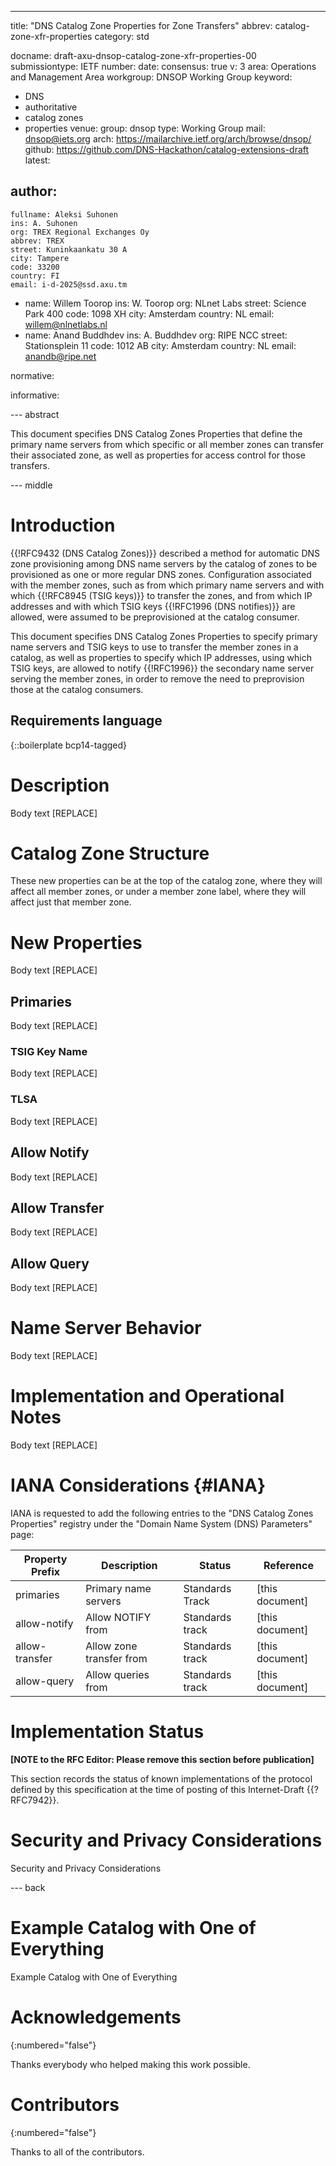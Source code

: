 ---
title: "DNS Catalog Zone Properties for Zone Transfers"
abbrev: catalog-zone-xfr-properties
category: std


docname: draft-axu-dnsop-catalog-zone-xfr-properties-00
submissiontype: IETF
number:
date:
consensus: true
v: 3
area: Operations and Management Area
workgroup: DNSOP Working Group
keyword:
 - DNS
 - authoritative
 - catalog zones
 - properties
venue:
  group: dnsop
  type: Working Group
  mail: dnsop@iets.org
  arch: https://mailarchive.ietf.org/arch/browse/dnsop/
  github: https://github.com/DNS-Hackathon/catalog-extensions-draft
  latest:

author:
 -
    fullname: Aleksi Suhonen
    ins: A. Suhonen
    org: TREX Regional Exchanges Oy
    abbrev: TREX
    street: Kuninkaankatu 30 A
    city: Tampere
    code: 33200
    country: FI
    email: i-d-2025@ssd.axu.tm
 -
    name: Willem Toorop
    ins: W. Toorop
    org: NLnet Labs
    street: Science Park 400
    code: 1098 XH
    city: Amsterdam
    country: NL
    email: willem@nlnetlabs.nl
 -
    name: Anand Buddhdev
    ins: A. Buddhdev
    org: RIPE NCC
    street: Stationsplein 11
    code: 1012 AB
    city: Amsterdam
    country: NL
    email: anandb@ripe.net
  
normative:

informative:

--- abstract

This document specifies DNS Catalog Zones Properties that define the primary name servers from which specific or all member zones can transfer their associated zone, as well as properties for access control for those transfers.

--- middle

# Introduction

{{!RFC9432 (DNS Catalog Zones)}} described a method for automatic DNS zone provisioning among DNS name servers by the catalog of zones to be provisioned as one or more regular DNS zones.
Configuration associated with the member zones, such as from which primary name servers and with which {{!RFC8945 (TSIG keys)}} to transfer the zones, and from which IP addresses and with which TSIG keys {{!RFC1996 (DNS notifies)}} are allowed, were assumed to be preprovisioned at the catalog consumer.

This document specifies DNS Catalog Zones Properties to specify primary name servers and TSIG keys to use to transfer the member zones in a catalog, as well as properties to specify which IP addresses, using which TSIG keys, are allowed to notify {{!RFC1996}} the secondary name server serving the member zones, in order to remove the need to preprovision those at the catalog consumers.

## Requirements language

{::boilerplate bcp14-tagged}

# Description

Body text \[REPLACE\]
    
# Catalog Zone Structure

These new properties can be at the top of the catalog zone, where they will affect all member zones, or under a member zone label, where they will affect just that member zone.

# New Properties

Body text \[REPLACE\]

## Primaries

Body text \[REPLACE\]

### TSIG Key Name

Body text \[REPLACE\]

### TLSA

Body text \[REPLACE\]

## Allow Notify

Body text \[REPLACE\]
 
## Allow Transfer

Body text \[REPLACE\]

## Allow Query

Body text \[REPLACE\]
   
# Name Server Behavior

Body text \[REPLACE\]

# Implementation and Operational Notes

Body text \[REPLACE\]

# IANA Considerations {#IANA}

IANA is requested to add the following entries to the "DNS Catalog Zones Properties" registry under the "Domain Name System (DNS) Parameters" page:

| Property Prefix | Description              | Status          | Reference         |
|-----------------|--------------------------|-----------------|-------------------|
| primaries       | Primary name servers     | Standards Track | \[this document\] |
| allow-notify    | Allow NOTIFY from        | Standards track | \[this document\] |
| allow-transfer  | Allow zone transfer from | Standards track | \[this document\] |
| allow-query     | Allow queries from       | Standards track | \[this document\] |

# Implementation Status

**\[NOTE to the RFC Editor: Please remove this section before publication\]**

This section records the status of known implementations of the protocol defined by this specification at the time of posting of this Internet-Draft {{?RFC7942}}.

# Security and Privacy Considerations

Security and Privacy Considerations

--- back

# Example Catalog with One of Everything

Example Catalog with One of Everything

# Acknowledgements
{:numbered="false"}

Thanks everybody who helped making this work possible.

# Contributors
{:numbered="false"}

Thanks to all of the contributors.

